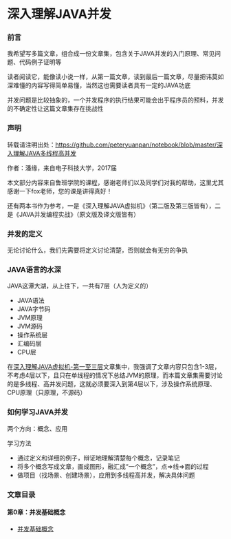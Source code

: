 # 深入理解JAVA并发

### 前言

我希望写多篇文章，组合成一份文章集，包含关于JAVA并发的入门原理、常见问题、代码例子证明等

读者阅读它，能像读小说一样，从第一篇文章，读到最后一篇文章，尽量把讳莫如深难懂的内容写得简单易懂，当然这也需要读者具有一定的JAVA功底

并发问题是比较抽象的，一个并发程序的执行结果可能会出乎程序员的预料，并发的不确定性让这篇文章集存在挑战性

### 声明

转载请注明出处：https://github.com/peteryuanpan/notebook/blob/master/深入理解JAVA多线程高并发

作者：潘缘，来自电子科技大学，2017届

本文部分内容来自鲁班学院的课程，感谢老师们以及同学们对我的帮助，这里尤其感谢一下fox老师，您的课是讲得真好！

还有两本书作为参考，一是《深入理解JAVA虚拟机》（第二版及第三版皆有），二是《JAVA并发编程实战》（原文版及译文版皆有）

### 并发的定义

无论讨论什么，我们先需要将定义讨论清楚，否则就会有无穷的争执



### JAVA语言的水深

JAVA这潭大湖，从上往下，一共有7层（人为定义的）

- JAVA语法
- JAVA字节码
- JVM原理
- JVM源码
- 操作系统层
- 汇编码层
- CPU层

在[深入理解JAVA虚拟机-第一至三层](深入理解JAVA虚拟机-第一至三层)文章集中，我强调了文章内容只包含1-3层，不考虑4层以下，且只在单线程的情况下总结JVM的原理，而本篇文章集需要讨论的是多线程、高并发问题，这就必须要深入到第4层以下，涉及操作系统原理、CPU原理（只原理，不源码）

### 如何学习JAVA并发

两个方向：概念、应用

学习方法
- 通过定义和详细的例子，辩证地理解清楚每个概念，记录笔记
- 将多个概念写成文章，画成图形，融汇成“一个概念”，点=>线=>面的过程
- 做项目（找场景、创建场景），应用到多线程高并发，解决具体问题

### 文章目录

#### 第0章：并发基础概念
- [并发基础概念](并发基础概念.md)

